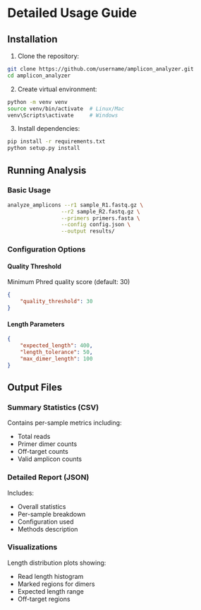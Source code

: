 # Detailed Usage Guide

## Installation

1. Clone the repository:
```bash
git clone https://github.com/username/amplicon_analyzer.git
cd amplicon_analyzer
```

2. Create virtual environment:
```bash
python -m venv venv
source venv/bin/activate  # Linux/Mac
venv\Scripts\activate     # Windows
```

3. Install dependencies:
```bash
pip install -r requirements.txt
python setup.py install
```

## Running Analysis

### Basic Usage

```bash
analyze_amplicons --r1 sample_R1.fastq.gz \
                 --r2 sample_R2.fastq.gz \
                 --primers primers.fasta \
                 --config config.json \
                 --output results/
```

### Configuration Options

#### Quality Threshold
Minimum Phred quality score (default: 30)
```json
{
    "quality_threshold": 30
}
```

#### Length Parameters
```json
{
    "expected_length": 400,
    "length_tolerance": 50,
    "max_dimer_length": 100
}
```

## Output Files

### Summary Statistics (CSV)
Contains per-sample metrics including:
- Total reads
- Primer dimer counts
- Off-target counts
- Valid amplicon counts

### Detailed Report (JSON)
Includes:
- Overall statistics
- Per-sample breakdown
- Configuration used
- Methods description

### Visualizations
Length distribution plots showing:
- Read length histogram
- Marked regions for dimers
- Expected length range
- Off-target regions